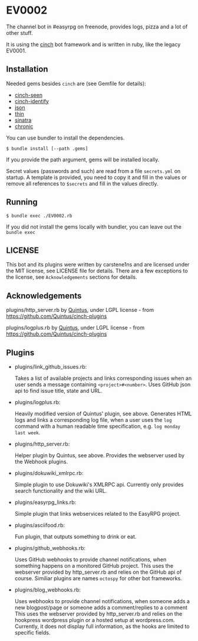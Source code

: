 EV0002
======

The channel bot in #easyrpg on freenode, provides logs, pizza and a lot of other stuff.

It is using the [cinch](https://github.com/cinchrb/cinch) bot framework and is written
in ruby, like the legacy EV0001.

Installation
------------

Needed gems besides `cinch` are (see Gemfile for details):

 * [cinch-seen](https://github.com/bhaberer/cinch-seen)
 * [cinch-identify](https://github.com/cinchrb/cinch-identify)
 * [json](http://flori.github.io/json/)
 * [thin](http://code.macournoyer.com/thin/)
 * [sinatra](http://sinatrarb.com/)
 * [chronic](https://github.com/mojombo/chronic)

You can use bundler to install the dependencies.

    $ bundle install [--path .gems]

If you provide the path argument, gems will be installed locally.

Secret values (passwords and such) are read from a file `secrets.yml` on startup.
A template is provided, you need to copy it and fill in the values or remove all
references to `$secrets` and fill in the values directly.

Running
-------

	$ bundle exec ./EV0002.rb

If you did not install the gems locally with bundler, you can leave out the `bundle exec`

LICENSE
-------

This bot and its plugins were written by carstene1ns and are licensed under the MIT
license, see LICENSE file for details.
There are a few exceptions to the license, see `Acknowledgements` sections for details.

Acknowledgements
----------------

plugins/http_server.rb by [Quintus](https://github.com/Quintus), under LGPL license -
from https://github.com/Quintus/cinch-plugins

plugins/logplus.rb by [Quintus](https://github.com/Quintus), under LGPL license -
from https://github.com/Quintus/cinch-plugins

Plugins
-------

 * plugins/link_github_issues.rb:

   Takes a list of available projects and links corresponding issues when an user sends
   a message containing `<project>#<number>`. Uses GitHub json api to find issue title,
   state and URL.

 * plugins/logplus.rb:

   Heavily modified version of Quintus' plugin, see above. Generates HTML logs and links
   a corresponding log file, when a user uses the `log` command with a human readable
   time specification, e.g. `log monday last week`.

 * plugins/http_server.rb:

   Helper plugin by Quintus, see above. Provides the webserver used by the Webhook
   plugins.

 * plugins/dokuwiki_xmlrpc.rb:

   Simple plugin to use Dokuwiki's XMLRPC api. Currently only provides search
   functionality and the wiki URL.

 * plugins/easyrpg_links.rb:

   Simple plugin that links webservices related to the EasyRPG project.

 * plugins/asciifood.rb:

   Fun plugin, that outputs something to drink or eat.

 * plugins/github_webhooks.rb:

   Uses GitHub webhooks to provide channel notifications, when something happens on a
   monitored GitHub project. This uses the webserver provided by http_server.rb and
   relies on the GitHub api of course. Similiar plugins are names `octospy` for other
   bot frameworks.

 * plugins/blog_webhooks.rb:

   Uses webhooks to provide channel notifications, when someone adds a new blogpost/page
   or someone adds a comment/replies to a comment  This uses the webserver provided by
   http_server.rb and relies on the hookpress wordpress plugin or a hosted setup at
   wordpress.com. Currently, it does not display full information, as the hooks are
   limited to specific fields.
